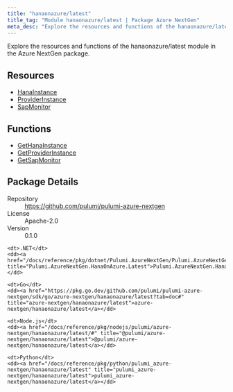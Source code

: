 ```yaml
---
title: "hanaonazure/latest"
title_tag: "Module hanaonazure/latest | Package Azure NextGen"
meta_desc: "Explore the resources and functions of the hanaonazure/latest module in the Azure NextGen package."
---
```


<!-- WARNING: this file was generated by Pulumi Docs Generator. -->
<!-- Do not edit by hand unless you're certain you know what you are doing! -->

Explore the resources and functions of the hanaonazure/latest module in the Azure NextGen package.

<h2 id="resources">Resources</h2>
<ul class="api">
    <li><a href="hanainstance" title="HanaInstance"><span class="symbol resource"></span>HanaInstance</a></li>
    <li><a href="providerinstance" title="ProviderInstance"><span class="symbol resource"></span>ProviderInstance</a></li>
    <li><a href="sapmonitor" title="SapMonitor"><span class="symbol resource"></span>SapMonitor</a></li>
</ul>

<h2 id="functions">Functions</h2>
<ul class="api">
    <li><a href="gethanainstance" title="GetHanaInstance"><span class="symbol function"></span>GetHanaInstance</a></li>
    <li><a href="getproviderinstance" title="GetProviderInstance"><span class="symbol function"></span>GetProviderInstance</a></li>
    <li><a href="getsapmonitor" title="GetSapMonitor"><span class="symbol function"></span>GetSapMonitor</a></li>
</ul>

<h2 id="package-details">Package Details</h2>
<dl class="package-details">
	<dt>Repository</dt>
	<dd><a href="https://github.com/pulumi/pulumi-azure-nextgen">https://github.com/pulumi/pulumi-azure-nextgen</a></dd>
	<dt>License</dt>
	<dd>Apache-2.0</dd>
	<dt>Version</dt>
	<dd>0.1.0</dd>
</dl>



<dl class="tabular">

    <dt>.NET</dt>
    <dd><a href="/docs/reference/pkg/dotnet/Pulumi.AzureNextGen/Pulumi.AzureNextGen.HanaOnAzure.Latest.html" title="Pulumi.AzureNextGen.HanaOnAzure.Latest">Pulumi.AzureNextGen.HanaOnAzure.Latest</a></dd>

    <dt>Go</dt>
    <dd><a href="https://pkg.go.dev/github.com/pulumi/pulumi-azure-nextgen/sdk/go/azure-nextgen/hanaonazure/latest?tab=doc#" title="azure-nextgen/hanaonazure/latest">azure-nextgen/hanaonazure/latest</a></dd>

    <dt>Node.js</dt>
    <dd><a href="/docs/reference/pkg/nodejs/pulumi/azure-nextgen/hanaonazure/latest/#" title="@pulumi/azure-nextgen/hanaonazure/latest">@pulumi/azure-nextgen/hanaonazure/latest</a></dd>

    <dt>Python</dt>
    <dd><a href="/docs/reference/pkg/python/pulumi_azure-nextgen/hanaonazure/latest" title="pulumi_azure-nextgen/hanaonazure/latest">pulumi_azure-nextgen/hanaonazure/latest</a></dd>

</dl>

